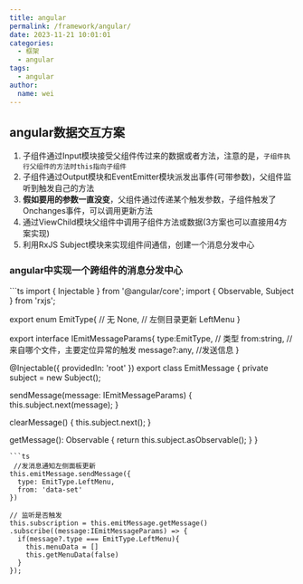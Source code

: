 ```yaml
---
title: angular
permalink: /framework/angular/
date: 2023-11-21 10:01:01
categories:
  - 框架
  - angular
tags:
  - angular
author: 
  name: wei
---
```


## angular数据交互方案

<Fold>

1. 子组件通过Input模块接受父组件传过来的数据或者方法，注意的是，`子组件执行父组件的方法时this指向子组件`
2. 子组件通过Output模块和EventEmitter模块派发出事件(可带参数)，父组件监听到触发自己的方法
3. **假如要用的参数一直没变**，父组件通过传递某个触发参数，子组件触发了Onchanges事件，可以调用更新方法
4. 通过ViewChild模块父组件中调用子组件方法或数据(3方案也可以直接用4方案实现)
5. 利用RxJS Subject模块来实现组件间通信，创建一个消息分发中心

</Fold>

### angular中实现一个跨组件的消息分发中心

<Fold>
```ts
import { Injectable } from '@angular/core';
import { Observable, Subject } from 'rxjs';

export enum EmitType{
    // 无
    None,
    // 左侧目录更新
    LeftMenu
}

export interface IEmitMessageParams{
    type:EmitType, // 类型
    from:string, // 来自哪个文件，主要定位异常的触发
    message?:any, //发送信息
}

@Injectable({
  providedIn: 'root'
})
export class EmitMessage {
  private subject = new Subject<any>();

  sendMessage(message: IEmitMessageParams) {
    this.subject.next(message);
  }

  clearMessage() {
    this.subject.next();
  }

  getMessage(): Observable<any> {
    return this.subject.asObservable();
  }
}
```
```ts
 //发消息通知左侧面板更新
this.emitMessage.sendMessage({
  type: EmitType.LeftMenu,
  from: 'data-set'
})

// 监听是否触发
this.subscription = this.emitMessage.getMessage()
.subscribe((message:IEmitMessageParams) => {
  if(message?.type === EmitType.LeftMenu){
	this.menuData = []
	this.getMenuData(false)
  }
});
```
</Fold>